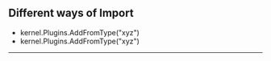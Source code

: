 ## Different ways of Import
- kernel.Plugins.AddFromType<XYZ>("xyz")
- kernel.Plugins.AddFromType<XYZ>("xyz")
---

